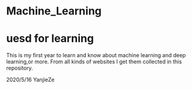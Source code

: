 # Machine_Learning
uesd for learning
==
This is my first year to learn and know about machine learning and deep learning,or more.
From all kinds of websites I get them collected in this repository.

2020/5/16
YanjieZe
